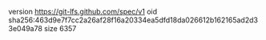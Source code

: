 version https://git-lfs.github.com/spec/v1
oid sha256:463d9e7f7cc2a26af28f16a20334ea5dfd18da026612b162165ad2d33e049a78
size 6357
